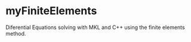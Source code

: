 # myFiniteElements
Diferential Equations solving with MKL and C++ using the finite elements method.
